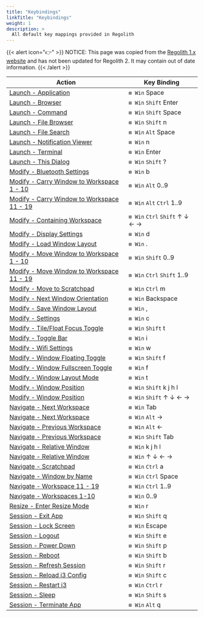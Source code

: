 ```yaml
---
title: "Keybindings"
linkTitle: "Keybindings"
weight: 1
description: >
  All default key mappings provided in Regolith
---
```

{{< alert icon="👉" >}}
NOTICE: This page was copied from the [Regolith 1.x website](https://regolith-linux.org) and has not been updated for Regolith 2.  It may contain out of date information.
{{< /alert >}}

| Action                                                                             | Key Binding                    |
| ---------------------------------------------------------------------------------- | ------------------------------ |
| [ Launch - Application ](#LaunchApplication)                                       | `⊞ Win` Space                  |
| [ Launch - Browser ](#LaunchBrowser)                                               | `⊞ Win` `Shift` Enter          |
| [ Launch - Command ](#LaunchCommand)                                               | `⊞ Win` `Shift` Space          |
| [ Launch - File Browser ](#LaunchFileBrowser)                                      | `⊞ Win` `Shift` n              |
| [ Launch - File Search ](#LaunchFileSearch)                                        | `⊞ Win` `Alt` Space            |
| [ Launch - Notification Viewer ](#LaunchNotificationViewer)                        | `⊞ Win` n                      |
| [ Launch - Terminal ](#LaunchTerminal)                                             | `⊞ Win` Enter                  |
| [ Launch - This Dialog ](#LaunchThisDialog)                                        | `⊞ Win` `Shift` ?              |
| [ Modify - Bluetooth Settings ](#ModifyBluetoothSettings)                          | `⊞ Win` b                      |
| [ Modify - Carry Window to Workspace 1 - 10](#ModifyCarryWindowtoWorkspace1-10)    | `⊞ Win` `Alt` 0..9             |
| [ Modify - Carry Window to Workspace 11 - 19 ](#ModifyCarryWindowtoWorkspace11-19) | `⊞ Win` `Alt` `Ctrl` 1..9      |
| [ Modify - Containing Workspace ](#ModifyContainingWorkspace)                      | `⊞ Win` `Ctrl` `Shift` ↑ ↓ ← → |
| [ Modify - Display Settings ](#ModifyDisplaySettings)                              | `⊞ Win` d                      |
| [ Modify - Load Window Layout ](#ModifyLoadWindowLayout)                           | `⊞ Win` .                      |
| [ Modify - Move Window to Workspace 1 - 10 ](#ModifyMoveWindowtoWorkspace1-10)     | `⊞ Win` `Shift` 0..9           |
| [ Modify - Move Window to Workspace 11 - 19](#ModifyMoveWindowtoWorkspace11-19)    | `⊞ Win` `Ctrl` `Shift` 1..9    |
| [ Modify - Move to Scratchpad ](#ModifyMovetoScratchpad)                           | `⊞ Win` `Ctrl` m               |
| [ Modify - Next Window Orientation ](#ModifyNextWindowOrientation)                 | `⊞ Win` Backspace              |
| [ Modify - Save Window Layout ](#ModifySaveWindowLayout)                           | `⊞ Win` ,                      |
| [ Modify - Settings ](#ModifySettings)                                             | `⊞ Win` c                      |
| [ Modify - Tile/Float Focus Toggle ](#ModifyTile/FloatFocusToggle)                 | `⊞ Win` `Shift` t              |
| [ Modify - Toggle Bar ](#ModifyToggleBar)                                          | `⊞ Win` i                      |
| [ Modify - Wifi Settings ](#ModifyWifiSettings)                                    | `⊞ Win` w                      |
| [ Modify - Window Floating Toggle ](#ModifyWindowFloatingToggle)                   | `⊞ Win` `Shift` f              |
| [ Modify - Window Fullscreen Toggle ](#ModifyWindowFullscreenToggle)               | `⊞ Win` f                      |
| [ Modify - Window Layout Mode ](#ModifyWindowLayoutMode)                           | `⊞ Win` t                      |
| [ Modify - Window Position ](#ModifyWindowPosition)                                | `⊞ Win` `Shift` k j h l        |
| [ Modify - Window Position ](#ModifyWindowPosition)                                | `⊞ Win` `Shift` ↑ ↓ ← →        |
| [ Navigate - Next Workspace ](#NavigateNextWorkspace)                              | `⊞ Win` Tab                    |
| [ Navigate - Next Workspace ](#NavigateNextWorkspace)                              | `⊞ Win` `Alt` →                |
| [ Navigate - Previous Workspace ](#NavigatePreviousWorkspace)                      | `⊞ Win` `Alt` ←                |
| [ Navigate - Previous Workspace ](#NavigatePreviousWorkspace)                      | `⊞ Win` `Shift` Tab            |
| [ Navigate - Relative Window ](#NavigateRelativeWindow)                            | `⊞ Win` k j h l                |
| [ Navigate - Relative Window ](#NavigateRelativeWindow)                            | `⊞ Win` ↑ ↓ ← →                |
| [ Navigate - Scratchpad ](#NavigateScratchpad)                                     | `⊞ Win` `Ctrl` a               |
| [ Navigate - Window by Name ](#NavigateWindowbyName)                               | `⊞ Win` `Ctrl` Space           |
| [ Navigate - Workspace 11 - 19 ](#NavigateWorkspace11-19)                          | `⊞ Win` `Ctrl` 1..9            |
| [ Navigate - Workspaces 1-10 ](#NavigateWorkspaces1-10)                            | `⊞ Win` 0..9                   |
| [ Resize - Enter Resize Mode ](#ResizeEnterResizeMode)                             | `⊞ Win` r                      |
| [ Session - Exit App ](#SessionExitApp)                                            | `⊞ Win` `Shift` q              |
| [ Session - Lock Screen ](#SessionLockScreen)                                      | `⊞ Win` Escape                 |
| [ Session - Logout ](#SessionLogout)                                               | `⊞ Win` `Shift` e              |
| [ Session - Power Down ](#SessionPowerDown)                                        | `⊞ Win` `Shift` p              |
| [ Session - Reboot ](#SessionReboot)                                               | `⊞ Win` `Shift` b              |
| [ Session - Refresh Session ](#SessionRefreshSession)                              | `⊞ Win` `Shift` r              |
| [ Session - Reload i3 Config ](#SessionReloadi3Config)                             | `⊞ Win` `Shift` c              |
| [ Session - Restart i3 ](#SessionRestarti3)                                        | `⊞ Win` `Ctrl` r               |
| [ Session - Sleep ](#SessionSleep)                                                 | `⊞ Win` `Shift` s              |
| [ Session - Terminate App ](#SessionTerminateApp)                                  | `⊞ Win` `Alt` q                |
